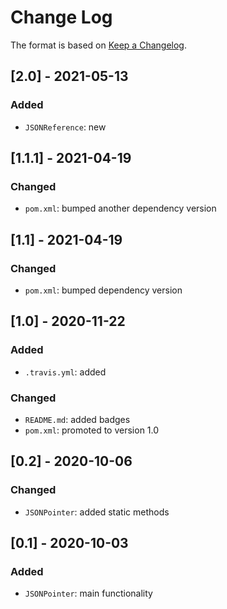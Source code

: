 # Change Log

The format is based on [Keep a Changelog](http://keepachangelog.com/).

## [2.0] - 2021-05-13
### Added
- `JSONReference`: new

## [1.1.1] - 2021-04-19
### Changed
- `pom.xml`: bumped another dependency version

## [1.1] - 2021-04-19
### Changed
- `pom.xml`: bumped dependency version

## [1.0] - 2020-11-22
### Added
- `.travis.yml`: added
### Changed
- `README.md`: added badges
- `pom.xml`: promoted to version 1.0

## [0.2] - 2020-10-06
### Changed
- `JSONPointer`: added static methods

## [0.1] - 2020-10-03
### Added
- `JSONPointer`: main functionality

